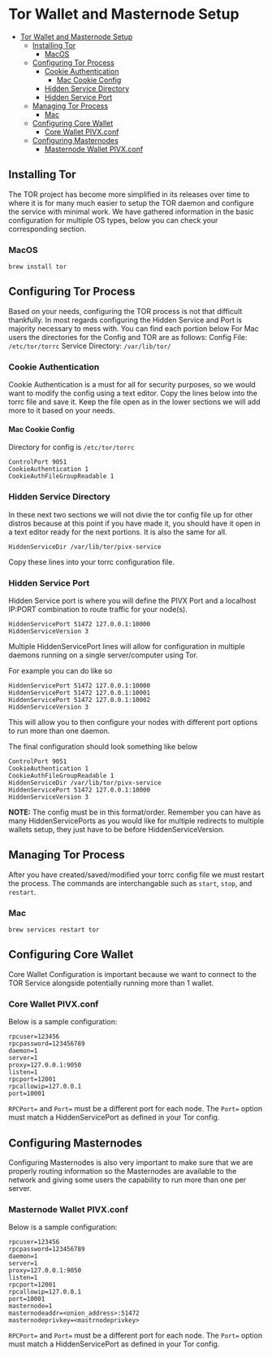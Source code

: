 # Tor Wallet and Masternode Setup

- [Tor Wallet and Masternode Setup](#tor-wallet-and-masternode-setup)
  - [Installing Tor](#installing-tor)
    - [MacOS](#macos)
  - [Configuring Tor Process](#configuring-tor-process)
    - [Cookie Authentication](#cookie-authentication)
      - [Mac Cookie Config](#mac-cookie-config)
    - [Hidden Service Directory](#hidden-service-directory)
    - [Hidden Service Port](#hidden-service-port)
  - [Managing Tor Process](#managing-tor-process)
    - [Mac](#mac)
  - [Configuring Core Wallet](#configuring-core-wallet)
    - [Core Wallet PIVX.conf](#core-wallet-pivxconf)
  - [Configuring Masternodes](#configuring-masternodes)
    - [Masternode Wallet PIVX.conf](#masternode-wallet-pivxconf)

## Installing Tor
The TOR project has become more simplified in its releases over time to where it is for many much easier to setup the TOR daemon and configure the service with minimal work. We have gathered information in the basic configuration for multiple OS types, below you can check your corresponding section.

### MacOS
```brew install tor```

## Configuring Tor Process
Based on your needs, configuring the TOR process is not that difficult thankfully. In most regards configuring the Hidden Service and Port is majority necessary to mess with. You can find each portion below
For Mac users the directories for the Config and TOR are as follows:
Config File:
```/etc/tor/torrc```
Service Directory:
```/var/lib/tor/```

### Cookie Authentication
Cookie Authentication is a must for all for security purposes, so we would want to modify the config using a text editor. Copy the lines below into the torrc file and save it. Keep the file open as in the lower sections we will add more to it based on your needs.

#### Mac Cookie Config
Directory for config is ```/etc/tor/torrc```

```
ControlPort 9051
CookieAuthentication 1
CookieAuthFileGroupReadable 1
```

### Hidden Service Directory
In these next two sections we will not divie the tor config file up for other distros because at this point if you have made it, you should have it open in a text editor ready for the next portions. It is also the same for all.

```
HiddenServiceDir /var/lib/tor/pivx-service
```

Copy these lines into your torrc configuration file. 

### Hidden Service Port
Hidden Service port is where you will define the PIVX Port and a localhost IP:PORT combination to route traffic for your node(s).

```
HiddenServicePort 51472 127.0.0.1:10000
HiddenServiceVersion 3
```

Multiple HiddenServicePort lines will allow for configuration in multiple daemons running on a single server/computer using Tor. 

For example you can do like so
```
HiddenServicePort 51472 127.0.0.1:10000
HiddenServicePort 51472 127.0.0.1:10001
HiddenServicePort 51472 127.0.0.1:10002
HiddenServiceVersion 3
```

This will allow you to then configure your nodes with different port options to run more than one daemon.

The final configuration should look something like below
```
ControlPort 9051
CookieAuthentication 1
CookieAuthFileGroupReadable 1
HiddenServiceDir /var/lib/tor/pivx-service
HiddenServicePort 51472 127.0.0.1:10000
HiddenServiceVersion 3
```
**NOTE:** The config must be in this format/order. Remember you can have as many HiddenServicePorts as you would like for multiple redirects to multiple wallets setup, they just have to be before HiddenServiceVersion.

## Managing Tor Process
After you have created/saved/modified your torrc config file we must restart the process. The commands are interchangable such as ```start```, ```stop```, and ```restart```.

### Mac
```brew services restart tor```

## Configuring Core Wallet
Core Wallet Configuration is important because we want to connect to the TOR Service alongside potentially running more than 1 wallet.

### Core Wallet PIVX.conf
Below is a sample configuration:
```
rpcuser=123456
rpcpassword=123456789
daemon=1
server=1
proxy=127.0.0.1:9050
listen=1
rpcport=12001
rpcallowip=127.0.0.1
port=10001
```
```RPCPort=``` and ```Port=``` must be a different port for each node. The ```Port=``` option must match a HiddenServicePort as defined in your Tor config.

## Configuring Masternodes
Configuring Masternodes is also very important to make sure that we are properly routing information so the Masternodes are available to the network and giving some users the capability to run more than one per server.

### Masternode Wallet PIVX.conf
Below is a sample configuration:
```
rpcuser=123456
rpcpassword=123456789
daemon=1
server=1
proxy=127.0.0.1:9050
listen=1
rpcport=12001
rpcallowip=127.0.0.1
port=10001
masternode=1
masternodeaddr=<onion_address>:51472
masternodeprivkey=<mastrnodeprivkey>
```

```RPCPort=``` and ```Port=``` must be a different port for each node. The ```Port=``` option must match a HiddenServicePort as defined in your Tor config.